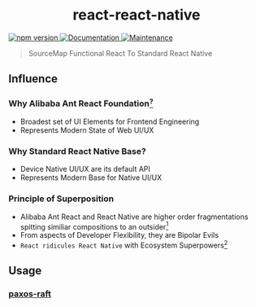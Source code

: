 <h1 align="center">react-react-native </h1>
<p>
  <a href="https://www.npmjs.com/package/react-react-native">
    <img src="https://badge.fury.io/js/react-react-native.svg" alt="npm version" />
  </a>
  <a href="https://github.com/paxos-raft/paxos-raft/tree/master/packages/react-react-native#readme" target="_blank">
    <img alt="Documentation" src="https://img.shields.io/badge/documentation-yes-darkviolet.svg" />
  </a>
  <a href="https://github.com/paxos-raft/paxos-raft/graphs/commit-activity" target="_blank">
    <img alt="Maintenance" src="https://img.shields.io/badge/Maintained%3F-yes-yellow.svg" />
  </a>
</p>

> SourceMap Functional React To Standard React Native

## Influence

### Why Alibaba Ant React Foundation<a href="https://github.com/paxos-raft/paxos-raft/tree/master/packages/gatsby-ant" target="_blank"><sup>?</sup></a> 
* Broadest set of UI Elements for Frontend Engineering
* Represents Modern State of Web UI/UX 

### Why Standard React Native Base?
* Device Native UI/UX are its default API
* Represents Modern Base for Native UI/UX 

### Principle of Superposition
* Alibaba Ant React and React Native are higher order fragmentations spitting similiar compositions to an outsider<a href="https://github.com/necolas/react-native-web" target="_blank"><sup>1</sup></a> 
* From aspects of Developer Flexibility, they are Bipolar Evils
* `React ridicules React Native` with Ecosystem Superpowers<a href="https://trends.google.com/trends/explore?q=React,React%20Native" target="_blank"><sup>2</sup></a>

## Usage
### [paxos-raft](https://github.com/paxos-raft/paxos-raft#readme)


